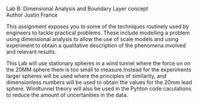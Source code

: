 Lab B: Dimensional Analysis and Boundary Layer concept  
Author Justin France

This assignment exposes you to some of the techniques routinely used by engineers to tackle practical 
problems. These include modelling a problem using dimensional analysis to allow the use of scale 
models and using experiment to obtain a qualitative description of the phenomena involved and 
relevant results. 

This Lab will use stationary spheres in a wind tunnel where the force on on the 20MM sphere them is too 
small to measure.Instead for the experiments larger spheres will be used where the principles of similarity,
and dimensionless numbers will be used to obtain the values for the 20mm lead sphere. Windtunnel theory will 
also be used in the Pyhton code caculations to reduce the amount of uncertanities in the data.
